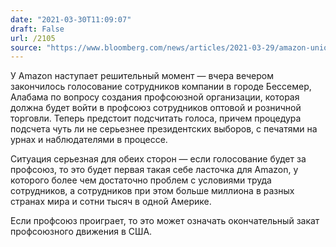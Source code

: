 ```yaml
---
date: "2021-03-30T11:09:07"
draft: False
url: /2105
source: "https://www.bloomberg.com/news/articles/2021-03-29/amazon-union-vote-ends-as-both-sides-brace-for-contentious-count"
---
```


У Amazon наступает решительный момент — вчера вечером закончилось голосование сотрудников компании в городе Бессемер, Алабама по вопросу создания профсоюзной организации, которая должна будет войти в профсоюз сотрудников оптовой и розничной торговли. Теперь предстоит подсчитать голоса, причем процедура подсчета чуть ли не серьезнее президентских выборов, с печатями на урнах и наблюдателями в процессе.

Ситуация серьезная для обеих сторон — если голосование будет за профсоюз, то это будет первая такая себе ласточка для Amazon, у которого более чем достаточно проблем с условиями труда сотрудников, а сотрудников при этом больше миллиона в разных странах мира и сотни тысяч в одной Америке.

Если профсоюз проиграет, то это может означать окончательный закат профсоюзного движения в США.
